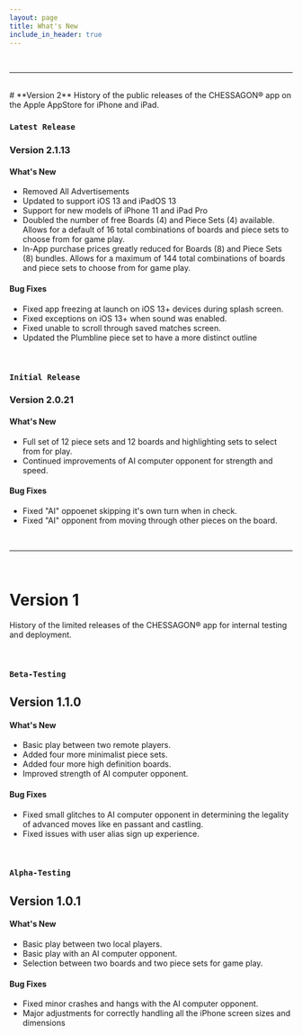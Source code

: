```yaml
---
layout: page
title: What's New
include_in_header: true
---
```



<br>

________
<br>
# **Version 2**
History of the public releases of the CHESSAGON® app on the Apple AppStore for iPhone and iPad.

### `Latest Release`
### **Version 2.1.13**
#### What's New
- Removed All Advertisements
- Updated to support iOS 13 and iPadOS 13
- Support for new models of iPhone 11 and iPad Pro
- Doubled the number of free Boards (4) and Piece Sets (4) available. Allows for a default of 16 total combinations of boards and piece sets to choose from for game play.
- In-App purchase prices greatly reduced for Boards (8) and Piece Sets (8) bundles. Allows for a maximum of 144 total combinations of boards and piece sets to choose from for game play.

#### Bug Fixes
- Fixed app freezing at launch on iOS 13+ devices during splash screen.
- Fixed exceptions on iOS 13+ when sound was enabled.
- Fixed unable to scroll through saved matches screen.
- Updated the Plumbline piece set to have a more distinct outline

<br>

### `Initial Release`
### **Version 2.0.21**
#### What's New
- Full set of  12 piece sets and 12  boards and highlighting sets to select from for play. 
- Continued improvements of AI computer opponent for strength and speed.

#### Bug Fixes
- Fixed "AI" oppoenet skipping it's own turn when in check.
- Fixed "AI" opponent from moving through other pieces on the board.

<br>

________
<br>


# **Version 1**
History of the limited releases of the CHESSAGON® app for internal testing and deployment.

<br>

### `Beta-Testing`
## **Version 1.1.0**
#### What's New
- Basic play between two remote  players.
- Added four more minimalist piece sets.
- Added four more high definition boards.
- Improved strength of AI computer opponent.

#### Bug Fixes
- Fixed small glitches to AI computer opponent in determining the legality of advanced moves like en passant and castling.
- Fixed issues with user alias sign up experience.

<br>

### `Alpha-Testing`
## Version 1.0.1
#### What's New
- Basic play between two local players.
- Basic play with an AI computer opponent.
- Selection between two boards and two piece sets for game play.

#### Bug Fixes
- Fixed minor crashes and hangs with the AI computer opponent.
- Major adjustments for correctly handling all the iPhone screen sizes and dimensions

<br>